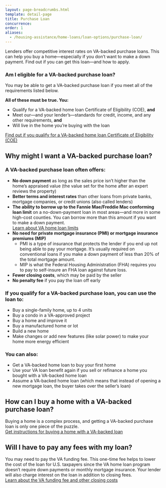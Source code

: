 ```yaml
---
layout: page-breadcrumbs.html
template: detail-page
title: Purchase Loan
concurrence: 
order: 1
aliases:
  - /housing-assistance/home-loans/loan-options/purchase-loan/
---
```


<div class="va-introtext">

Lenders offer competitive interest rates on VA-backed purchase loans. This can help you buy a home—especially if you don’t want to make a down payment. Find out if you can get this loan—and how to apply. 

</div>

<div class="feature">

### Am I eligible for a VA-backed purchase loan?

You may be able to get a VA-backed purchase loan if you meet all of the requirements listed below.

**All of these must be true. You:**
-	Qualify for a VA-backed home loan Certificate of Eligibility (COE), **and**
-	Meet our—and your lender’s—standards for credit, income, and any other requirements, **and**
-	Will live in the home you’re buying with the loan

[Find out if you qualify for a VA-backed home loan Certificate of Eligibility (COE)](/housing-assistance/home-loans/eligibility/)
</div>

## Why might I want a VA-backed purchase loan?

### A VA-backed purchase loan often offers:

- **No down payment** as long as the sales price isn’t higher than the home’s appraised value (the value set for the home after an expert reviews the property)
- **Better terms and interest rates** than other loans from private banks, mortgage companies, or credit unions (also called lenders)
- **The ability to borrow up to the Fannie Mae/Freddie Mac conforming loan limit** on a no-down-payment loan in most areas—and more in some high-cost counties. You can borrow more than this amount if you want to make a down payment. <br>
[Learn about VA home loan limits](/housing-assistance/home-loans/loan-limits/)
- **No need for private mortgage insurance (PMI) or mortgage insurance premiums (MIP)**
  - PMI is a type of insurance that protects the lender if you end up not being able to pay your mortgage. It’s usually required on conventional loans if you make a down payment of less than 20% of the total mortgage amount.
  - MIP is what the Federal Housing Administration (FHA) requires you to pay to self-insure an FHA loan against future loss.
- **Fewer closing costs**, which may be paid by the seller
- **No penalty fee** if you pay the loan off early

### If you qualify for a VA-backed purchase loan, you can use the loan to:

-	Buy a single-family home, up to 4 units
- Buy a condo in a VA-approved project
-	Buy a home and improve it
-	Buy a manufactured home or lot
-	Build a new home
-	Make changes or add new features (like solar power) to make your home more energy efficient

### You can also:

- Get a VA-backed home loan to buy your first home
- Use your VA loan benefit again if you sell or refinance a home you bought with a VA-backed home loan
- Assume a VA-backed home loan (which means that instead of opening a new mortgage loan, the buyer takes over the seller’s loan)

## How can I buy a home with a VA-backed purchase loan?

Buying a home is a complex process, and getting a VA-backed purchase loan is only one piece of the puzzle. <br>
[Get instructions for buying a home with a VA-backed loan](/housing-assistance/home-loans/home-buying-process/)

## Will I have to pay any fees with my loan?

You may need to pay the VA funding fee. This one-time fee helps to lower the cost of the loan for U.S. taxpayers since the VA home loan program doesn’t require down payments or monthly mortgage insurance. Your lender will also charge interest on the loan in addition to closing fees. <br>
[Learn about the VA funding fee and other closing costs](/housing-assistance/home-loans/funding-fee-and-closing-costs/)
